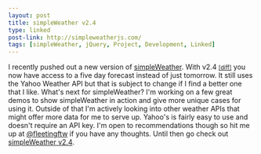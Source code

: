 ```yaml
---
layout: post
title: simpleWeather v2.4
type: linked
post-link: http://simpleweatherjs.com/
tags: [simpleWeather, jQuery, Project, Development, Linked]
---
```


I recently pushed out a new version of [simpleWeather](http://simpleweatherjs.com/). With v2.4 [<small>[diff]</small>](https://github.com/monkeecreate/jquery.simpleWeather/commit/c8375fbc7c27f0b311a9f1a2156be8c0cf66e043) you now have access to a five day forecast instead of just tomorrow. It still uses the Yahoo Weather API but that is subject to change if I find a better one that I like. What's next for simpleWeather? I'm working on a few great demos to show simpleWeather in action and give more unique cases for using it. Outside of that I'm actively looking into other weather APIs that might offer more data for me to serve up. Yahoo's is fairly easy to use and doesn't require an API key. I'm open to recommendations though so hit me up at [@fleetingftw](http://twitter.com/fleetingftw) if you have any thoughts. Until then go check out [simpleWeather v2.4](http://simpleweatherjs.com/).
